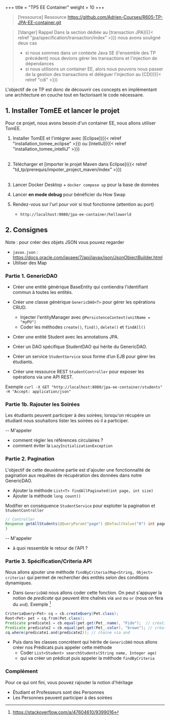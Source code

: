 +++
title = "TP5 EE Container"
weight = 10
+++

> [!ressource] Ressource
> https://github.com/Adrien-Courses/R605-TP-JPA-EE-container.git

> [!danger] Rappel
> Dans la section dédiée au [transaction JPA]({{< relref "jpa/specification/transaction/index" >}}) nous avons souligné deux cas
> - si nous sommes dans un contexte Java SE (l'ensemble des TP précédent) nous devions gérer les transactions et l'injection de dépendances
> - si nous utilisons un container EE, alors nous pouvons nous passer de la gestion des transactions et déléguer l'injection au [CDI]({{< relref "cdi" >}})

L'objectif de ce TP est donc de découvrir ces concepts en implémentant une architecture en couche tout en factorisant le code nécessaire.

## 1. Installer TomEE et lancer le projet
Pour ce projet, nous avons besoin d'un container EE, nous allons utiliser TomEE.

1. Installer TomEE et l'intégrer avec [Eclipse]({{< relref "installation_tomee_eclipse" >}}) ou [IntelliJ]({{< relref "installation_tomee_intelliJ" >}}) <br><br>

2. Télécharger et [importer le projet Maven dans Eclipse]({{< relref "td_tp/prerequis/impoter_project_maven/index" >}}) <br><br>
3. Lancer Docker Desktop + `docker compose up` pour la base de données

4. Lancer **en mode debug** pour bénéficier du How Swap
5. Rendez-vous sur l'url pour voir si tout fonctionne (attention au port)
     - `http://localhost:9080/jpa-ee-container/helloworld`


## 2. Consignes
Note : pour créer des objets JSON vous pouvez regarder
- `javax.json` : https://docs.oracle.com/javaee/7/api/javax/json/JsonObjectBuilder.html
- Utiliser des Map

### Partie 1. GenericDAO
- Créer une entité générique BaseEntity qui contiendra l'identifiant commun à toutes les entités.
- Créer une classe générique `GenericDAO<T>` pour gérer les opérations CRUD.
  - Injecter l'entityManager avec `@PersistenceContext(unitName = "myPU")`
  - Coder les méthodes `create()`, `find()`, `delete()` et `findAll()`<br>
  
- Créer une entité Student avec les annotations JPA.
- Créer un DAO spécifique StudentDAO qui hérite du GenericDAO.
- Créer un service `StudentService` sous forme d’un EJB pour gérer les étudiants.
- Créer une ressource REST `StudentController` pour exposer les opérations via une API REST.

Exemple 
`curl -X GET "http://localhost:8080/jpa-ee-container/students" -H "Accept: application/json"`

### Partie 1b. Rajouter les Soirées
Les étudiants peuvent participer à des soirées; lorsqu'on récupère un étudiant nous souhaitons lister les soirées où il a participer.

<!-- Si ne retourne pas dto alors pb de référence circulaire --->


-- M'appeler 
- comment régler les références circulaires ?
- comment éviter la `LazyInitializationException`

<!--
1. DTO de réponse

2. On va rajouter une méthode DANS le DAO findWithSoirees
public Student getStudent(Long id) {
    // Student student = studentDao.find(id);
    // Hibernate.initialize(student.getSoirees()); // horrible
    
    Student student = studentDao.findWithSoirees(id);
    
    return student;
}

-->

### Partie 2. Pagination
L'objectif de cette deuxième partie est d'ajouter une fonctionnalité de pagination aux requêtes de récupération des données dans notre GenericDAO.

- Ajouter la méthode `List<T> findAllPaginated(int page, int size)`
- Ajouter la méthode `long count()`

Modifier en conséquence `StudentService` pour exploiter la pagination et `StudentController`

```java
// Controller
Response getAllStudents(@QueryParam("page") @DefaultValue("0") int page, @QueryParam("size") @DefaultValue("10") int size) {
}
```

-- M'appeler
- à quoi ressemble le retour de l'API ?

<!--
1, Il faut la page + taille ET également le nombre d'élément total

    public List<T> findAllPaginated(int page, int size) {
        return em.createQuery("SELECT e FROM " + entityClass.getSimpleName() + " e", entityClass)
                .setFirstResult(page * size)
                .setMaxResults(size)
                .getResultList();
    }

    // Méthode pour compter le nombre total d'entités
    public long count() {
        return em.createQuery("SELECT COUNT(e) FROM " + entityClass.getSimpleName() + " e", Long.class)
                .getSingleResult();
    }
-->

### Partie 3. Spécification/Criteria API
Nous allons ajouter une méthode `findByCriteria(Map<String, Object> criteria)` qui permet de rechercher des entités selon des conditions dynamiques.
- Dans `GenericDAO` nous allons coder cette fonction. On peut s'appuyer la notion de *predicate* qui peuvent être chaînés via `and` ou `or` (nous on fera du `and`). Exemple [^1]

```java
CriteriaQuery<Pet> cq = cb.createQuery(Pet.class);
Root<Pet> pet = cq.from(Pet.class);
Predicate predicate1 = cb.equal(pet.get(Pet_.name), "Fido");  // création d'un prédicat
Predicate predicate2 = cb.equal(pet.get(Pet_.color), "brown"); // création d'un second prédicat
cq.where(predicate1.and(predicate2)); // chaine via and
```

- Puis dans les classes concrètent qui hérite de `GenericDAO` nous allons créer nos Prédicats puis appeler cette méthode
  - Coder `List<Student> searchStudents(String name, Integer age)`
  - qui va créer un prédicat puis appeler la méthode `findByCriteria`

<!--
    public List<Student> searchStudents(String name, Integer age) {
        Map<String, Object> criteria = new HashMap<>();
        if (name != null && !name.isEmpty()) {
            criteria.put("name", name);
        }
        if (age != null) {
            criteria.put("age", age);
        }
        return findByCriteria(criteria);
    }
-->


<!--
Verison améliorer car il faut traiter les LazyException, au lieu de faire un foreach puis Hibernate.initialiaz() on peut s'appuyer sur JOIN

    public List<T> findByCriteria(Map<String, Object> criterias) {
    	CriteriaBuilder cb = em.getCriteriaBuilder();
    	CriteriaQuery<T> cq = cb.createQuery(entityClass);
    	Root<T> root = cq.from(entityClass);
    	
    	List<Predicate> predicates = new ArrayList<Predicate>();
    	
    	for(Map.Entry<String, Object> entries : criterias.entrySet()) {
    		predicates.add(cb.equal(root.get(entries.getKey()), entries.getValue()));
    	}
    	
    	cq.where(cb.and(predicates.toArray(new Predicate[0])));
    	
        return em.createQuery(cq).getResultList();    
    }
    
    public List<T> findByCriteria(Map<String, Object> criterias, List<String> fetchRelations) {
        CriteriaBuilder cb = em.getCriteriaBuilder();
        CriteriaQuery<T> cq = cb.createQuery(entityClass);
        Root<T> root = cq.from(entityClass);

        for (String relation : fetchRelations) {
            root.fetch(relation, JoinType.LEFT);
        }

        List<Predicate> predicates = new ArrayList<>();
        
        for (Map.Entry<String, Object> entry : criterias.entrySet()) {
            predicates.add(cb.equal(root.get(entry.getKey()), entry.getValue()));
        }
        
        cq.where(cb.and(predicates.toArray(new Predicate[0])));

        return em.createQuery(cq).getResultList();    
    }

-->

[^1]: https://stackoverflow.com/a/47604610/9399016


### Complément
Pour ce qui ont fini, vous pouvez rajouter la notion d'héritage
- Étudiant et Professeurs sont des Personnes
- Les Personnes peuvent participer à des soirées